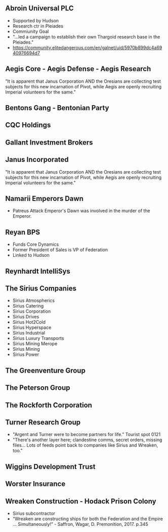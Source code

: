 ## Abroin Universal PLC
* Supported by Hudson
* Research ctr in Pleiades
* Commiunity Goal
* "...led a campaign to establish their own Thargoid research base in the Pleiades."
* https://community.elitedangerous.com/en/galnet/uid/5970b899dc4a6940976694d7


## Aegis Core - Aegis Defense - Aegis Research
"It is apparent that Janus Corporation AND the Oresians are collecting test subjects for this new incarnation of Pivot, while Aegis are openly recruiting Imperial volunteers for the same."


## Bentons Gang -  Bentonian Party
## CQC Holdings
## Gallant Investment Brokers
## Janus Incorporated
"It is apparent that Janus Corporation AND the Oresians are collecting test subjects for this new incarnation of Pivot, while Aegis are openly recruiting Imperial volunteers for the same."

## Namarii Emperors Dawn
* Patreus Attack
Emperor's Dawn was involved in the murder of the Emperor.

## Reyan BPS
* Funds Core Dynamics
* Former President of Sales is VP of Federation
* Linked to Hudson

## Reynhardt IntelliSys


## The Sirius Companies
* Sirius Atmospherics
* Sirius Catering
* Sirius Corporation
* Sirius Drives
* Sirius Hot2Cold
* Sirius Hyperspace
* Sirius Industrial
* Sirius Luxury Transports
* Sirius Mining Merope
* Sirius Mining
* Sirius Power
## The Greenventure Group
## The Peterson Group
## The Rockforth Corporation
## Turner Research Group
* "Argent and Turner were to become partners for life.” Tourist spot 0121
* "There's another layer here; clandestine comms, secret orders, missing files...  Lots of feeds point back to companies like Sirius and Wreaken, too."
## Wiggins Development Trust
## Worster Insurance
## Wreaken Construction - Hodack Prison Colony
* Sirius subcontractor
* “Wreaken are constructing ships for both the Federation and the Empire …
Simultaneously!” - Saffron, Wagar, D. Premonition, 2017. p.345
